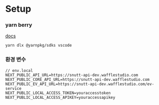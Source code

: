 # Setup

### yarn berry

[docs](https://yarnpkg.com/getting-started/migration#editor-support)

```sh
yarn dlx @yarnpkg/sdks vscode
```

### 환경 변수

```
// env.local
NEXT_PUBLIC_API_URL=https://snutt-api-dev.wafflestudio.com
NEXT_PUBLIC_CORE_API_URL=https://snutt-api-dev.wafflestudio.com
NEXT_PUBLIC_EV_API_URL=https://snutt-api-dev.wafflestudio.com/ev-service
NEXT_PUBLIC_LOCAL_ACCESS_TOKEN=youraccesstoken
NEXT_PUBLIC_LOCAL_ACCESS_APIKEY=youraccessapikey
```
